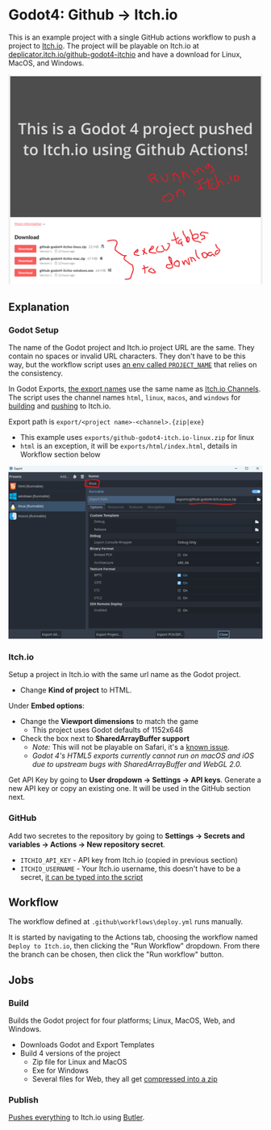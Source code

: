 # Godot4: Github -> Itch.io

This is an example project with a single GitHub actions workflow to push a project to
[Itch.io](itch.io). The project will be playable on Itch.io at
[deplicator.itch.io/github-godot4-itchio](https://deplicator.itch.io/github-godot4-itchio) and have
a download for Linux, MacOS, and Windows.

![Running on Itch.io](docs/goal.png)

## Explanation

### Godot Setup

The name of the Godot project and Itch.io project URL are the same. They contain no spaces or
invalid URL characters. They don't have to be this way, but the workflow script uses [an env called
`PROJECT_NAME`](https://github.com/deplicator/github-godot4-itch.io/blob/afe3a1f4d3b8bd4c9aae10372dfa7d97f03ec9bf/.github/workflows/deploy.yml#L9)
that relies on the consistency.

In Godot Exports, [the export
names](https://github.com/deplicator/github-godot4-itch.io/blob/afe3a1f4d3b8bd4c9aae10372dfa7d97f03ec9bf/export_presets.cfg#L3C1-L3C1)
use the same name as [Itch.io Channels](https://itch.io/docs/butler/pushing.html#channel-names). The
script uses the channel names `html`, `linux`, `macos`, and `windows` for
[building](https://github.com/deplicator/github-godot4-itch.io/blob/afe3a1f4d3b8bd4c9aae10372dfa7d97f03ec9bf/.github/workflows/deploy.yml#L38C15-L38C15)
and
[pushing](https://github.com/deplicator/github-godot4-itch.io/blob/afe3a1f4d3b8bd4c9aae10372dfa7d97f03ec9bf/.github/workflows/deploy.yml#L78)
to Itch.io.

Export path is `export/<project name>-<channel>.{zip|exe}`

- This example uses `exports/github-godot4-itch.io-linux.zip` for linux
- `html` is an exception, it will be `exports/html/index.html`, details in Workflow section below

![Linux export example](docs/linux-export.png)

### Itch.io

Setup a project in Itch.io with the same url name as the Godot project.

- Change **Kind of project** to HTML.

Under **Embed options**:

- Change the **Viewport dimensions** to match the game
  - This project uses Godot defaults of 1152x648
- Check the box next to **SharedArrayBuffer support**
  - _Note:_ This will not be playable on Safari, it's a [known
issue](https://docs.godotengine.org/en/stable/tutorials/export/exporting_for_web.html).
  - _Godot 4's HTML5 exports currently cannot run on macOS and iOS due to upstream bugs with
    SharedArrayBuffer and WebGL 2.0._

Get API Key by going to **User dropdown -> Settings -> API keys**. Generate a new API key or copy an
existing one. It will be used in the GitHub section next.

### GitHub

Add two secretes to the repository by going to **Settings -> Secrets and variables -> Actions -> New
repository secret**.

- `ITCHIO_API_KEY` - API key from Itch.io (copied in previous section)
- `ITCHIO_USERNAME` - Your Itch.io username, this doesn't have to be a secret, [it can be typed into
  the
  script](https://github.com/deplicator/github-godot4-itch.io/blob/afe3a1f4d3b8bd4c9aae10372dfa7d97f03ec9bf/.github/workflows/deploy.yml#L8)

## Workflow

The workflow defined at `.github\workflows\deploy.yml` runs manually.

It is started by navigating to the Actions tab, choosing the workflow named `Deploy to Itch.io`,
then clicking the "Run Workflow" dropdown. From there the branch can be chosen, then click the "Run
workflow" button.

## Jobs

### Build

Builds the Godot project for four platforms; Linux, MacOS, Web, and Windows.

- Downloads Godot and Export Templates
- Build 4 versions of the project
  - Zip file for Linux and MacOS
  - Exe for Windows
  - Several files for Web, they all get [compressed into a
    zip](https://github.com/deplicator/github-godot4-itch.io/blob/afe3a1f4d3b8bd4c9aae10372dfa7d97f03ec9bf/.github/workflows/deploy.yml#L45)

### Publish

[Pushes
everything](https://github.com/deplicator/github-godot4-itch.io/blob/afe3a1f4d3b8bd4c9aae10372dfa7d97f03ec9bf/.github/workflows/deploy.yml#L78C13-L78C27)
to Itch.io using [Butler](https://itch.io/docs/butler/).
